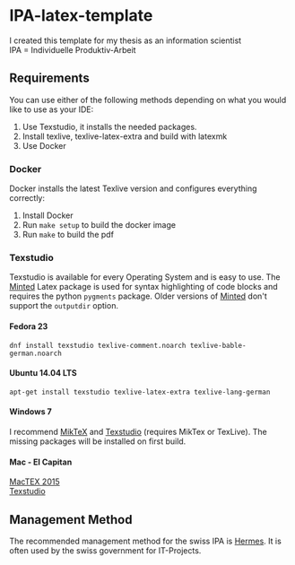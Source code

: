 # IPA-latex-template
I created this template for my thesis as an information scientist<br>
IPA = Individuelle Produktiv-Arbeit

## Requirements
You can use either of the following methods depending on what you would like to use as your IDE:
 1. Use Texstudio, it installs the needed packages.
 2. Install texlive, texlive-latex-extra and build with latexmk
 3. Use Docker

### Docker
Docker installs the latest Texlive version and configures everything correctly:
 1. Install Docker
 2. Run `make setup` to build the docker image
 3. Run `make` to build the pdf

### Texstudio
Texstudio is available for every Operating System and is easy to use. The [Minted](https://github.com/gpoore/minted) Latex package is used for syntax highlighting of code blocks and requires the python `pygments` package. Older versions of  [Minted](https://github.com/gpoore/minted) don't support the `outputdir` option.

#### Fedora 23
```
dnf install texstudio texlive-comment.noarch texlive-bable-german.noarch
```
#### Ubuntu 14.04 LTS
```
apt-get install texstudio texlive-latex-extra texlive-lang-german
```
#### Windows 7
I recommend [MikTeX](http://miktex.org/download) and [Texstudio](http://texstudio.org) (requires MikTex or TexLive). The missing packages will be installed on first build.

#### Mac - El Capitan
[MacTEX 2015](https://tug.org/mactex/mactex-download.html)<br>
[Texstudio](http://www.texstudio.org/)

## Management Method
The recommended management method for the swiss IPA is [Hermes](http://www.hermes.admin.ch/). It is often used by the swiss government for IT-Projects.
